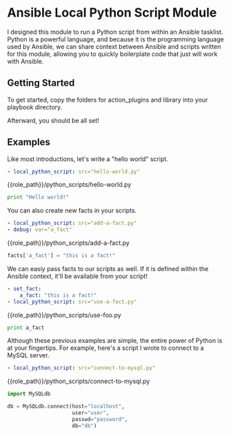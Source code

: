 Ansible Local Python Script Module
===

I designed this module to run a Python script from within an Ansible tasklist. Python is a
powerful language, and because it is the programming language used by Ansible, we can share context between Ansible and
scripts written for this module, allowing you to quickly boilerplate code that just will work with Ansible.

Getting Started
---

To get started, copy the folders for action_plugins and library into your playbook directory.

Afterward, you should be all set!


Examples
---

Like most introductions, let's write a "hello world" script.

```yaml
- local_python_script: src="hello-world.py"
```

{{role_path}}/python_scripts/hello-world.py
```python
print "Hello world!"
```

You can also create new facts in your scripts.

```yaml
- local_python_script: src="add-a-fact.py"
- debug: var="a_fact"
```

{{role_path}}/python_scripts/add-a-fact.py
```python
facts['a_fact'] = "this is a fact!"
```

We can easiy pass facts to our scripts as well. If it is defined within the Ansible context, it'll be available from
your script!

```yaml
- set_fact:
    a_fact: "this is a fact!"
- local_python_script: src="use-a-fact.py"
```

{{role_path}}/python_scripts/use-foo.py
```python
print a_fact
```

Although these previous examples are simple, the entire power of Python is at your fingertips. For example, here's a
script I wrote to connect to a MySQL server.

```yaml
- local_python_script: src="connect-to-mysql.py"
```

{{role_path}}/python_scripts/connect-to-mysql.py
```python
import MySQLdb

db = MySQLdb.connect(host="localhost",
                     user="user",
                     passwd="password",
                     db="db")
```
